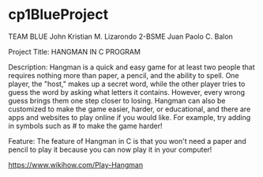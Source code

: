 # cp1BlueProject

TEAM BLUE
John Kristian M. Lizarondo							2-BSME
Juan Paolo C. Balon

	
Project Title: HANGMAN IN C PROGRAM

Description: 
Hangman is a quick and easy game for at least two people that requires nothing more than paper, a pencil, and the ability to spell. One player, the "host," makes up a secret word, while the other player tries to guess the word by asking what letters it contains. However, every wrong guess brings them one step closer to losing. Hangman can also be customized to make the game easier, harder, or educational, and there are apps and websites to play online if you would like. For example, try adding in symbols such as # to make the game harder!


Feature:
The feature of Hangman in C is that you won't need a paper and pencil to play it because you can now play it in your computer!


https://www.wikihow.com/Play-Hangman
